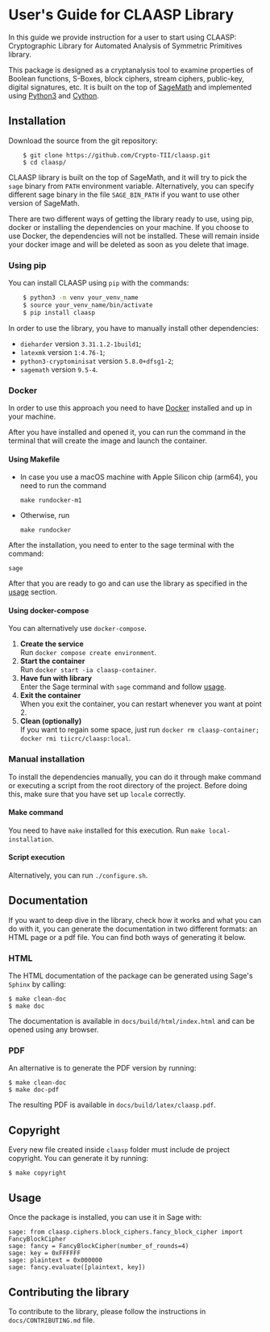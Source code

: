 # User's Guide for CLAASP Library

In this guide we provide instruction for a user to start using CLAASP: Cryptographic Library for Automated Analysis of Symmetric Primitives library.

This package is designed as a cryptanalysis tool to examine properties of Boolean functions, S-Boxes, block ciphers, stream ciphers, public-key, digital signatures, etc. It is built on the top of [SageMath](http://www.sagemath.org) and implemented using [Python3](https://www.python.org/) and [Cython](https://www.cython.org).

## Installation

Download the source from the git repository:

```
    $ git clone https://github.com/Crypto-TII/claasp.git
    $ cd claasp/
```

CLAASP library is built on the top of SageMath, and it will try to pick the `sage` binary from `PATH` environment variable. Alternatively, you can specify different sage binary in the file `SAGE_BIN_PATH` if you want to use other version of SageMath.

There are two different ways of getting the library ready to use, using pip, docker or installing the dependencies on your machine. If you choose to use Docker, the dependencies will not be installed. These will remain inside your docker image and will be deleted as soon as you delete that image.

### Using pip

You can install CLAASP using `pip` with the commands:

```bash
    $ python3 -m venv your_venv_name
    $ source your_venv_name/bin/activate
    $ pip install claasp
```

In order to use the library, you have to manually install other dependencies:
- `dieharder` version `3.31.1.2-1build1`;
- `latexmk` version `1:4.76-1`;
- `python3-cryptominisat` version `5.8.0+dfsg1-2`;
- `sagemath` version `9.5-4`.

### Docker

In order to use this approach you need to have [Docker](https://www.docker.com/) installed and up in your machine.

After you have installed and opened it, you can run the command in the terminal that will create the image and launch the container.

#### Using Makefile

- In case you use a macOS machine with Apple Silicon chip (arm64), you need to run the command

    ```make rundocker-m1```

- Otherwise, run

    ```make rundocker```

After the installation, you need to enter to the sage terminal with the command:

```sage```

After that you are ready to go and can use the library as specified in the [usage](#usage) section.

#### Using docker-compose

You can alternatively use `docker-compose`.

1. **Create the service**  
    Run `docker compose create environment`.
2. **Start the container**  
    Run `docker start -ia claasp-container`.
3. **Have fun with library**  
    Enter the Sage terminal with `sage` command and follow [usage](#usage).
4. **Exit the container**  
    When you exit the container, you can restart whenever you want at point 2.
5. **Clean (optionally)**  
    If you want to regain some space, just run `docker rm claasp-container; docker rmi tiicrc/claasp:local`.

### Manual installation

To install the dependencies manually, you can do it through make command or executing a script from the root directory of the project. Before doing this, make sure that you have set up `locale` correctly.

#### Make command

You need to have `make` installed for this execution. Run ```make local-installation```.

#### Script execution

Alternatively, you can run ```./configure.sh```.

## Documentation

If you want to deep dive in the library, check how it works and what you can do with it, you can generate the documentation in two different formats: an HTML page or a pdf file. You can find both ways of generating it below.

### HTML

The HTML documentation of the package can be generated using Sage's ``Sphinx`` by calling:

    $ make clean-doc
    $ make doc

The documentation is available in `docs/build/html/index.html` and can be opened using any browser. 

### PDF

An alternative is to generate the PDF version by running:

    $ make clean-doc
    $ make doc-pdf
    
The resulting PDF is available in `docs/build/latex/claasp.pdf`.

## Copyright

Every new file created inside `claasp` folder must include de project copyright. You can generate it by running:

    $ make copyright

## Usage

Once the package is installed, you can use it in Sage with:

    sage: from claasp.ciphers.block_ciphers.fancy_block_cipher import FancyBlockCipher
    sage: fancy = FancyBlockCipher(number_of_rounds=4)
    sage: key = 0xFFFFFF
    sage: plaintext = 0x000000
    sage: fancy.evaluate([plaintext, key])

## Contributing the library

To contribute to the library, please follow the instructions in `docs/CONTRIBUTING.md` file.
